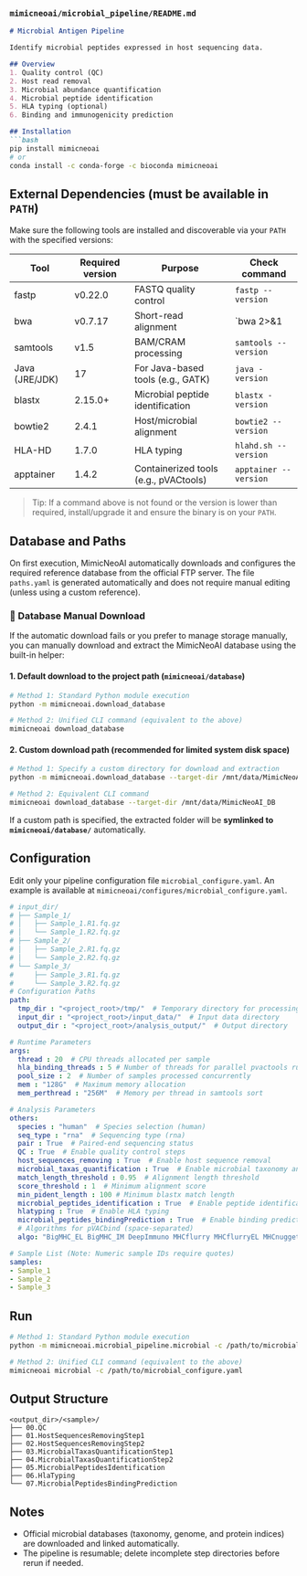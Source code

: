 
### `mimicneoai/microbial_pipeline/README.md`

```markdown
# Microbial Antigen Pipeline

Identify microbial peptides expressed in host sequencing data.

## Overview
1. Quality control (QC)  
2. Host read removal  
3. Microbial abundance quantification  
4. Microbial peptide identification  
5. HLA typing (optional)  
6. Binding and immunogenicity prediction

## Installation
```bash
pip install mimicneoai
# or
conda install -c conda-forge -c bioconda mimicneoai
````
## External Dependencies (must be available in `PATH`)

Make sure the following tools are installed and discoverable via your `PATH` with the specified versions:

| Tool         | Required version | Purpose                               | Check command                |
|--------------|------------------|---------------------------------------|------------------------------|
| fastp        | v0.22.0          | FASTQ quality control                 | `fastp --version`            |
| bwa          | v0.7.17          | Short-read alignment                  | `bwa 2>&1 | head -n1`        |
| samtools     | v1.5             | BAM/CRAM processing                   | `samtools --version`         |
| Java (JRE/JDK)| 17              | For Java-based tools (e.g., GATK)     | `java -version`              |
| blastx       | 2.15.0+          | Microbial peptide identification      | `blastx -version`            |
| bowtie2      | 2.4.1            | Host/microbial alignment              | `bowtie2 --version`          |
| HLA-HD       | 1.7.0            | HLA typing                            | `hlahd.sh --version`         |
| apptainer    | 1.4.2            | Containerized tools (e.g., pVACtools) | `apptainer --version`        |

> Tip: If a command above is not found or the version is lower than required, install/upgrade it and ensure the binary is on your `PATH`.

## Database and Paths

On first execution, MimicNeoAI automatically downloads and configures the required reference database from the official FTP server.
 The file `paths.yaml` is generated automatically and does not require manual editing (unless using a custom reference).

### 🧩 Database Manual Download

If the automatic download fails or you prefer to manage storage manually,
 you can manually download and extract the MimicNeoAI database using the built-in helper:

#### 1. Default download to the project path (`mimicneoai/database`)

```bash
# Method 1: Standard Python module execution
python -m mimicneoai.download_database

# Method 2: Unified CLI command (equivalent to the above)
mimicneoai download_database
```

#### 2. Custom download path (recommended for limited system disk space)

```bash
# Method 1: Specify a custom directory for download and extraction
python -m mimicneoai.download_database --target-dir /mnt/data/MimicNeoAI_DB

# Method 2: Equivalent CLI command
mimicneoai download_database --target-dir /mnt/data/MimicNeoAI_DB
```

If a custom path is specified, the extracted folder will be **symlinked to `mimicneoai/database/`** automatically.

## Configuration

Edit only your pipeline configuration file `microbial_configure.yaml`.
An example is available at `mimicneoai/configures/microbial_configure.yaml`.

```yaml
# input_dir/
# ├── Sample_1/
# │   ├── Sample_1.R1.fq.gz
# │   └── Sample_1.R2.fq.gz
# ├── Sample_2/
# │   ├── Sample_2.R1.fq.gz
# │   └── Sample_2.R2.fq.gz
# └── Sample_3/
#     ├── Sample_3.R1.fq.gz
#     └── Sample_3.R2.fq.gz
# Configuration Paths
path:
  tmp_dir : "<project_root>/tmp/"  # Temporary directory for processing files
  input_dir : "<project_root>/input_data/"  # Input data directory
  output_dir : "<project_root>/analysis_output/"  # Output directory

# Runtime Parameters
args:
  thread : 20  # CPU threads allocated per sample
  hla_binding_threads : 5 # Number of threads for parallel pvactools runs; too many may reduce efficiency—adjust based on server performance.
  pool_size : 2  # Number of samples processed concurrently
  mem : "128G"  # Maximum memory allocation
  mem_perthread : "256M"  # Memory per thread in samtools sort

# Analysis Parameters
others:
  species : "human"  # Species selection (human)
  seq_type : "rna"  # Sequencing type (rna)
  pair : True  # Paired-end sequencing status
  QC : True  # Enable quality control steps
  host_sequences_removing : True  # Enable host sequence removal
  microbial_taxas_quantification : True  # Enable microbial taxonomy analysis
  match_length_threshold : 0.95  # Alignment length threshold
  score_threshold : 1  # Minimum alignment score
  min_pident_length : 100 # Minimum blastx match length
  microbial_peptides_identification : True  # Enable peptide identification
  hlatyping : True  # Enable HLA typing
  microbial_peptides_bindingPrediction : True  # Enable binding prediction
  # Algorithms for pVACbind (space-separated)
  algo: "BigMHC_EL BigMHC_IM DeepImmuno MHCflurry MHCflurryEL MHCnuggetsI MHCnuggetsII NNalign NetMHC NetMHCIIpan NetMHCIIpanEL NetMHCpan NetMHCpanEL PickPocket SMM SMMPMBEC"

# Sample List (Note: Numeric sample IDs require quotes)
samples:
- Sample_1
- Sample_2
- Sample_3
```

## Run

```bash
# Method 1: Standard Python module execution
python -m mimicneoai.microbial_pipeline.microbial -c /path/to/microbial_configure.yaml

# Method 2: Unified CLI command (equivalent to the above)
mimicneoai microbial -c /path/to/microbial_configure.yaml
```

## Output Structure

```
<output_dir>/<sample>/
├── 00.QC
├── 01.HostSequencesRemovingStep1
├── 02.HostSequencesRemovingStep2
├── 03.MicrobialTaxasQuantificationStep1
├── 04.MicrobialTaxasQuantificationStep2
├── 05.MicrobialPeptidesIdentification
├── 06.HlaTyping
└── 07.MicrobialPeptidesBindingPrediction
```

## Notes

* Official microbial databases (taxonomy, genome, and protein indices) are downloaded and linked automatically.
* The pipeline is resumable; delete incomplete step directories before rerun if needed.
